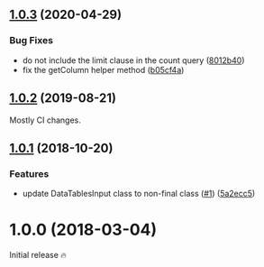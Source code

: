 ## [1.0.3](https://github.com/darrachequesne/spring-data-mongodb-datatables/compare/1.0.2...1.0.3) (2020-04-29)


### Bug Fixes

* do not include the limit clause in the count query ([8012b40](https://github.com/darrachequesne/spring-data-mongodb-datatables/commit/8012b408b637f75a9540da4e8dc43c1dc3d16e37))
* fix the getColumn helper method ([b05cf4a](https://github.com/darrachequesne/spring-data-mongodb-datatables/commit/b05cf4a318da064d8248d234b4db9e2f56ec057d))

## [1.0.2](https://github.com/darrachequesne/spring-data-mongodb-datatables/compare/1.0.1...1.0.2) (2019-08-21)

Mostly CI changes.

## [1.0.1](https://github.com/darrachequesne/spring-data-mongodb-datatables/compare/1.0.0...1.0.1) (2018-10-20)

### Features

* update DataTablesInput class to non-final class ([#1](https://github.com/darrachequesne/spring-data-mongodb-datatables/issues/1)) ([5a2ecc5](https://github.com/darrachequesne/spring-data-mongodb-datatables/commit/5a2ecc5))


# 1.0.0 (2018-03-04)

Initial release :fire:
